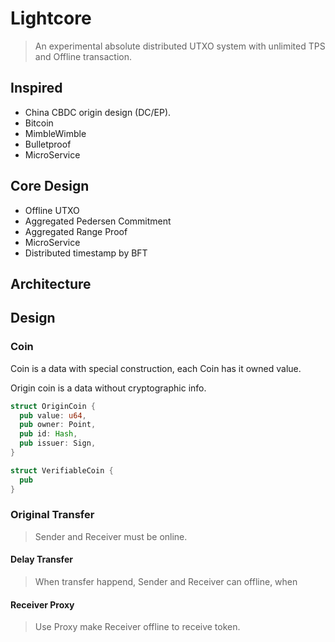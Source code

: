# Lightcore

> An experimental absolute distributed UTXO system with unlimited TPS and Offline transaction.

## Inspired

- China CBDC origin design (DC/EP).
- Bitcoin
- MimbleWimble
- Bulletproof
- MicroService

## Core Design

- Offline UTXO
- Aggregated Pedersen Commitment
- Aggregated Range Proof
- MicroService
- Distributed timestamp by BFT

## Architecture

## Design

### Coin

Coin is a data with special construction, each Coin has it owned value.

Origin coin is a data without cryptographic info.

``` rust
struct OriginCoin {
  pub value: u64,
  pub owner: Point,
  pub id: Hash,
  pub issuer: Sign,
}

struct VerifiableCoin {
  pub 
}
```

### Original Transfer
> Sender and Receiver must be online.



#### Delay Transfer
> When transfer happend, Sender and Receiver can offline, when
#### Receiver Proxy
> Use Proxy make Receiver offline to receive token.

